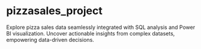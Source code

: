 # pizzasales_project
Explore pizza sales data seamlessly integrated with SQL analysis and Power BI visualization. Uncover actionable insights from complex datasets, empowering data-driven decisions.
